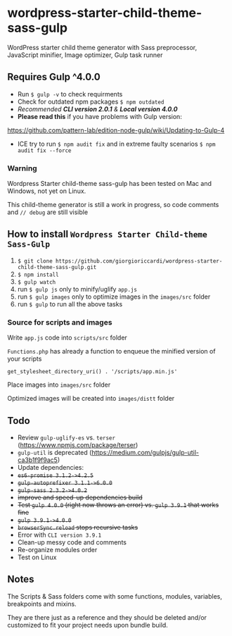 # wordpress-starter-child-theme-sass-gulp
WordPress starter child theme generator with Sass preprocessor, JavaScript minifier, Image optimizer, Gulp task runner

## **Requires Gulp ^4.0.0**
- Run `$ gulp -v` to check requirments
- Check for outdated npm packages `$ npm outdated`
- _Recommended **CLI version 2.0.1** & **Local version 4.0.0**_
- **Please read this** if you have problems with Gulp version: 

https://github.com/pattern-lab/edition-node-gulp/wiki/Updating-to-Gulp-4

- ICE try to run `$ npm audit fix` and in extreme faulty scenarios `$ npm audit fix --force`

### **Warning**
Wordpress Starter child-theme sass-gulp has been tested on Mac and Windows, not yet on Linux.

This child-theme generator is still a work in progress, so code comments and `// debug` are still visible

## How to install `Wordpress Starter Child-theme Sass-Gulp`
1. `$ git clone https://github.com/giorgioriccardi/wordpress-starter-child-theme-sass-gulp.git`
2. `$ npm install`
3. `$ gulp watch`
4. run `$ gulp js` only to minify/uglify `app.js`
5. run `$ gulp images` only to optimize images in the `images/src` folder
6. run `$ gulp` to run all the above tasks

### Source for scripts and images
Write `app.js` code into `scripts/src` folder

`Functions.php` has already a function to enqueue the minified version of your scripts
```
get_stylesheet_directory_uri() . '/scripts/app.min.js'
```
Place images into `images/src` folder

Optimized images will be created into `images/distt` folder

## Todo
- Review `gulp-uglify-es` vs. `terser` (https://www.npmjs.com/package/terser)
- `gulp-util` is deprecated (https://medium.com/gulpjs/gulp-util-ca3b1f9f9ac5)
- Update dependencies:
- ~~`es6-promise 3.1.2->4.2.5`~~
- ~~`gulp-autoprefixer 3.1.1->6.0.0`~~
- ~~`gulp-sass 2.3.2->4.0.2`~~
- ~~improve and speed-up dependencies build~~
- ~~Test `gulp 4.0.0` (right now throws an error) vs. `gulp 3.9.1` that works fine~~
- ~~`gulp 3.9.1->4.0.0`~~
- ~~`browserSync.reload` stops recursive tasks~~
- Error with `CLI version 3.9.1`
- Clean-up messy code and comments
- Re-organize modules order
- Test on Linux

## Notes
The Scripts & Sass folders come with some functions, modules, variables, breakpoints and mixins.

They are there just as a reference and they should be deleted and/or customized to fit your project needs upon bundle build.
